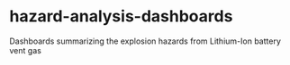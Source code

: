 # hazard-analysis-dashboards
Dashboards summarizing the explosion hazards from Lithium-Ion battery vent gas
